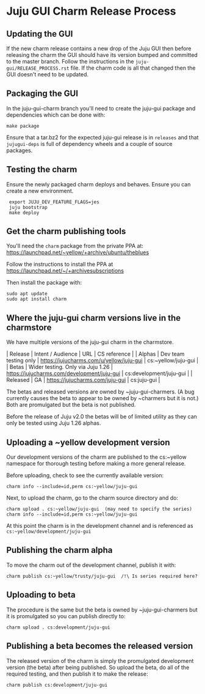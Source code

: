<!--
RELEASE.md
Copyright 2016 Canonical Ltd.
This work is licensed under the Creative Commons Attribution-Share Alike 3.0
Unported License. To view a copy of this license, visit
http://creativecommons.org/licenses/by-sa/3.0/ or send a letter to Creative
Commons, 171 Second Street, Suite 300, San Francisco, California, 94105, USA.
-->

# Juju GUI Charm Release Process #

## Updating the GUI ##

If the new charm release contains a new drop of the Juju GUI then before
releasing the charm the GUI should have its version bumped and committed to
the master branch.  Follow the instructions in the
`juju-gui/RELEASE_PROCESS.rst` file.  If the charm code is all that changed
then the GUI doesn't need to be updated.

## Packaging the GUI ##

In the juju-gui-charm branch you'll need to create the juju-gui package and
dependencies which can be done with:

    make package

Ensure that a tar.bz2 for the expected juju-gui release is in `releases` and
that `jujugui-deps` is full of dependency wheels and a couple of source
packages.

## Testing the charm ##

Ensure the newly packaged charm deploys and behaves. Ensure you can create a
new environment.

     export JUJU_DEV_FEATURE_FLAGS=jes
     juju bootstrap
     make deploy

## Get the charm publishing tools ##

You'll need the `charm` package from the private PPA at:
https://launchpad.net/~yellow/+archive/ubuntu/theblues

Follow the instructions to install the PPA at
https://launchpad.net/~/+archivesubscriptions

Then install the package with:

    sudo apt update
    sudo apt install charm

## Where the juju-gui charm versions live in the charmstore ##

We have multiple versions of the juju-gui charm in the charmstore.

| Release | Intent / Audience | URL | CS reference |
| Alphas | Dev team testing only | https://jujucharms.com/u/yellow/juju-gui | cs:~yellow/juju-gui |
| Betas  | Wider testing. Only via Juju 1.26 | https://jujucharms.com/development/juju-gui | cs:development/juju-gui |
| Released | GA | https://jujucharms.com/juju-gui | cs:juju-gui |

The betas and released versions are owned by ~juju-gui-charmers. (A bug
currently causes the beta to appear to be owned by ~charmers but it is not.)
Both are promulgated but the beta is not published.

Before the release of Juju v2.0 the betas will be of limited utility as they
can only be tested using Juju 1.26 alphas.


## Uploading a ~yellow development version ##

Our development versions of the charm are published to the cs:~yellow
namespace for thorough testing before making a more general release.

Before uploading, check to see the currently available version:

    charm info --include=id,perm cs:~yellow/juju-gui

Next, to upload the charm, go to the charm source directory and do:

    charm upload . cs:~yellow/juju-gui  (may need to specify the series)
    charm info --include=id,perm cs:~yellow/juju-gui

At this point the charm is in the development channel and is referenced as
`cs:~yellow/development/juju-gui`

## Publishing the charm alpha ##

To move the charm out of the development channel, publish it with:

    charm publish cs:~yellow/trusty/juju-gui  /!\ Is series required here?

## Uploading to beta ##

The procedure is the same but the beta is owned by ~juju-gui-charmers but it
is promulgated so you can publish directly to:

    charm upload . cs:development/juju-gui

## Publishing a beta becomes the released version ##

The released version of the charm is simply the promulgated development
version (the beta) after being published.  So upload the beta, do all of the
required testing, and then publish it to make the release:

    charm publish cs:development/juju-gui
